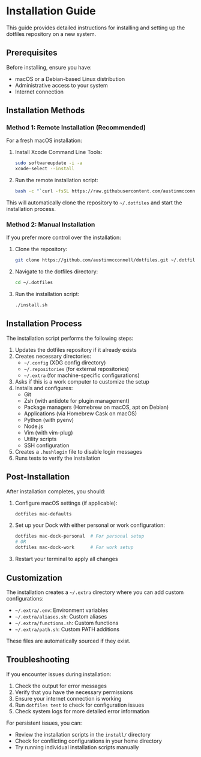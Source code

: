 # Installation Guide

This guide provides detailed instructions for installing and setting up the dotfiles repository on a
new system.

## Prerequisites

Before installing, ensure you have:

- macOS or a Debian-based Linux distribution
- Administrative access to your system
- Internet connection

## Installation Methods

### Method 1: Remote Installation (Recommended)

For a fresh macOS installation:

1. Install Xcode Command Line Tools:

   ```bash
   sudo softwareupdate -i -a
   xcode-select --install
   ```

2. Run the remote installation script:

   ```bash
   bash -c "`curl -fsSL https://raw.githubusercontent.com/austinmcconnell/dotfiles/master/remote-install.sh`"
   ```

This will automatically clone the repository to `~/.dotfiles` and start the installation process.

### Method 2: Manual Installation

If you prefer more control over the installation:

1. Clone the repository:

   ```bash
   git clone https://github.com/austinmcconnell/dotfiles.git ~/.dotfiles
   ```

2. Navigate to the dotfiles directory:

   ```bash
   cd ~/.dotfiles
   ```

3. Run the installation script:

   ```bash
   ./install.sh
   ```

## Installation Process

The installation script performs the following steps:

1. Updates the dotfiles repository if it already exists
2. Creates necessary directories:
   - `~/.config` (XDG config directory)
   - `~/.repositories` (for external repositories)
   - `~/.extra` (for machine-specific configurations)
3. Asks if this is a work computer to customize the setup
4. Installs and configures:
   - Git
   - Zsh (with antidote for plugin management)
   - Package managers (Homebrew on macOS, apt on Debian)
   - Applications (via Homebrew Cask on macOS)
   - Python (with pyenv)
   - Node.js
   - Vim (with vim-plug)
   - Utility scripts
   - SSH configuration
5. Creates a `.hushlogin` file to disable login messages
6. Runs tests to verify the installation

## Post-Installation

After installation completes, you should:

1. Configure macOS settings (if applicable):

   ```bash
   dotfiles mac-defaults
   ```

2. Set up your Dock with either personal or work configuration:

   ```bash
   dotfiles mac-dock-personal  # For personal setup
   # OR
   dotfiles mac-dock-work      # For work setup
   ```

3. Restart your terminal to apply all changes

## Customization

The installation creates a `~/.extra` directory where you can add custom configurations:

- `~/.extra/.env`: Environment variables
- `~/.extra/aliases.sh`: Custom aliases
- `~/.extra/functions.sh`: Custom functions
- `~/.extra/path.sh`: Custom PATH additions

These files are automatically sourced if they exist.

## Troubleshooting

If you encounter issues during installation:

1. Check the output for error messages
2. Verify that you have the necessary permissions
3. Ensure your internet connection is working
4. Run `dotfiles test` to check for configuration issues
5. Check system logs for more detailed error information

For persistent issues, you can:

- Review the installation scripts in the `install/` directory
- Check for conflicting configurations in your home directory
- Try running individual installation scripts manually

